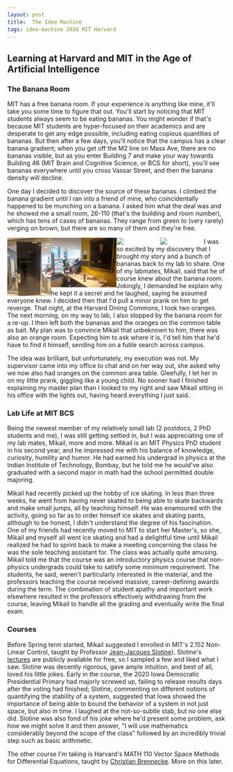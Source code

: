 ```yaml
---
layout: post
title:  The Idea Machine 
tags: idea-machine 2020 MIT Harvard
---
```


## Learning at Harvard and MIT in the Age of Artificial Intelligence


### The Banana Room

MIT has a free banana room. If your experience is anything like mine, it'll take
you some time to figure that out. You'll start by noticing that MIT students
always seem to be eating bananas. You might wonder if that's because MIT students
are hyper-focused on their academics and are desperate to get any edge possible,
including eating copious quantities of bananas. But then after a few days,
you'll notice that the campus
has a clear banana gradient; when you get off the M2 line on Mass Ave, there are no
bananas visible, but as you enter Building 7 and make your way towards Building 46
(MIT Brain and Cognitive Science, or BCS for short), you'll see bananas everywhere
until you cross Vassar Street, and then the banana density will decline.

One day I decided to discover the source of these bananas. I climbed the
banana gradient until I ran into a friend of mine, who coincidentally happened
to be munching on a banana.
I asked him what the deal was and he showed me a small room, 26-110 (that's the
building and room number), which has tens of cases of bananas. They range from
green to (very rarely) verging on brown, but there are so many of them and they're
free.

<img class="photo" src="../_private_posts/20200308-idea-machine/26_110.jpg" style="float: left; width: 20%">
<img class="photo" src="../_private_posts/20200308-idea-machine/karl_taylor_compton.jpg" style="float: left; width: 30%">
<img class="photo" src="../_private_posts/20200308-idea-machine/banana_boxes.jpg" style="float: left; width: 20%">
<img class="photo" src="../_private_posts/20200308-idea-machine/bananas.jpg" style="float: left; width: 20%">


I was so excited by my discovery that I brought my story and a bunch of bananas
back to my lab to share. One of my labmates, Mikail, said that he of course
knew about the banana room. Jokingly, I demanded he explain why he kept it a
secret and he laughed, saying he assumed everyone knew. I decided then that I'd
pull a minor prank on him to get revenge. That night, at the Harvard Dining Commons,
I took two oranges. The next morning, on my way to lab, I also stopped by the banana
room for a re-up. I then left both the bananas and the oranges on the common table
as bait. My plan was to convince Mikail that unbeknown to him, there was also an
orange room. Expecting him to ask where it is, I'd tell him that he'd have to find
it himself, sending him on a futile search across campus.

The idea was brilliant, but unfortunately, my execution was not. My supervisor
came into my office to chat and on her way out, she asked why we now also had oranges
on the common area table. Gleefully, I let her in on my little prank, giggling like a young child. No sooner
had I finished explaining my master plan than I looked to my right and saw Mikail
sitting in his office with the lights out, having heard everything I just said.

### Lab Life at MIT BCS

Being the newest member of my relatively small lab (2 postdocs, 2 PhD students and me),
I was still getting settled in, but I was appreciating one of my lab mates, Mikail,
more and more. Mikail is an MIT Physics PhD student in his second year, and he
impressed me with his balance of knowledge, curiosity, humility and humor.
He had earned his undergrad in physics at the Indian Institute of Technology, Bombay,
but he told me he would've also graduated with a second major in math had the school
permitted double majoring.

Mikail had recently picked up the hobby of ice skating. In less than three weeks,
he went from having never skated to being able to skate backwards and make small jumps,
all by teaching himself. He was enamoured with the activity, going so far as to order
himself ice skates and skating pants, although to be honest, I didn't understand
the degree of his fascination. One of my friends had recently moved to MIT to start
her Master's, so she, Mikail and myself all went ice skating and had a delightful time
until Mikail realized he had to sprint back to make a meeting concerning the class he
was the sole teaching assistant for. The class was actually quite amusing. Mikail told
me that the course was an introductory physics course that non-physics undergrads could
take to satisfy some minimum requirement. The students, he said, weren't particularly
interested in the material, and the professors teaching the course received massive,
career-defining awards during the term. The combination of student apathy and
important work elsewhere resulted in the professors effectively withdrawing from the
course, leaving Mikail to handle all the grading and eventually write the final exam.

### Courses
Before Spring term started, Mikail suggested I enrolled in MIT's 2.152 Non-Linear Control, taught by
Professor <a href="http://web.mit.edu/nsl/www/"> Jean-Jacques Slotine</a>). Slotine's
<a href="http://web.mit.edu/nsl/www/videos/lectures.html">lectures</a> are publicly
available for free, so I sampled a few and liked what I saw. Slotine was decently
rigorous, gave ample intuition, and best of all, loved his little jokes. Early in
the course, the 2020 Iowa Democratic Presidential Primary had majorly screwed up,
failing to release results days after the voting had finished; Slotine, commenting on
different notions of quantifying the stability of a system, suggested that Iowa showed
the importance of being able to bound the behavior of a system in not just space, but
also in time. I laughed at the not-so-subtle stab, but no one else did. Slotine was
also fond of his joke where he'd present some problem, ask how we might solve it and then
answer, "I will use mathematics considerably beyond the scope of the class" followed by
an incredibly trivial step such as basic arithmetic.

The other course I'm taking is Harvard's MATH 110 Vector Space Methods for Differential
Equations, taught by <a href="https://www.math.harvard.edu/people/brennecke-christian/">
Christian Brennecke</a>. More on this later.
